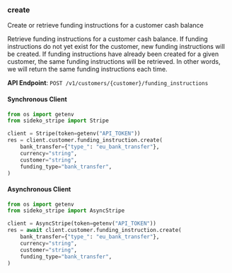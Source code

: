 
### create <a name="create"></a>
Create or retrieve funding instructions for a customer cash balance

<p>Retrieve funding instructions for a customer cash balance. If funding instructions do not yet exist for the customer, new
funding instructions will be created. If funding instructions have already been created for a given customer, the same
funding instructions will be retrieved. In other words, we will return the same funding instructions each time.</p>

**API Endpoint**: `POST /v1/customers/{customer}/funding_instructions`

#### Synchronous Client

```python
from os import getenv
from sideko_stripe import Stripe

client = Stripe(token=getenv("API_TOKEN"))
res = client.customer.funding_instruction.create(
    bank_transfer={"type_": "eu_bank_transfer"},
    currency="string",
    customer="string",
    funding_type="bank_transfer",
)
```

#### Asynchronous Client

```python
from os import getenv
from sideko_stripe import AsyncStripe

client = AsyncStripe(token=getenv("API_TOKEN"))
res = await client.customer.funding_instruction.create(
    bank_transfer={"type_": "eu_bank_transfer"},
    currency="string",
    customer="string",
    funding_type="bank_transfer",
)
```
